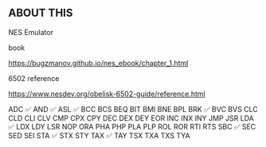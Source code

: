 ## ABOUT THIS
NES Emulator

book

https://bugzmanov.github.io/nes_ebook/chapter_1.html

6502 reference

https://www.nesdev.org/obelisk-6502-guide/reference.html


ADC ✅
AND ✅
ASL ✅
BCC
BCS
BEQ
BIT
BMI
BNE
BPL
BRK ✅
BVC
BVS
CLC
CLD
CLI
CLV
CMP
CPX
CPY
DEC
DEX
DEY
EOR
INC
INX
INY
JMP
JSR
LDA ✅
LDX
LDY
LSR
NOP
ORA
PHA
PHP
PLA
PLP
ROL
ROR
RTI
RTS
SBC ✅
SEC
SED
SEI
STA ✅
STX
STY
TAX ✅
TAY
TSX
TXA
TXS
TYA